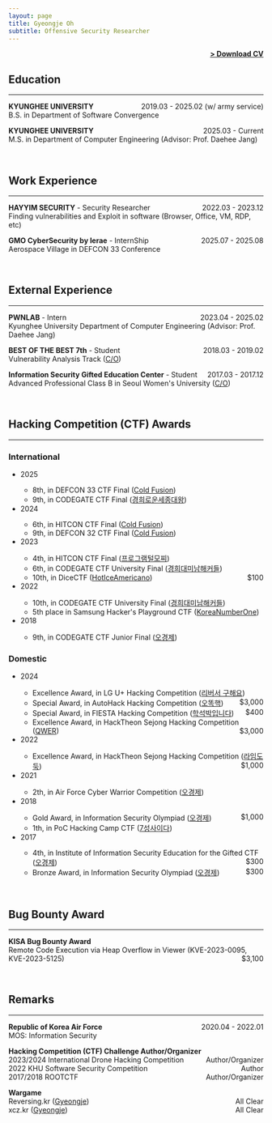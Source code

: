 ```yaml
---
layout: page
title: Gyeongje Oh
subtitle: Offensive Security Researcher
---
```


<span style="float: right; "><a href="{{ '/assets/cv.pdf' | prepend: site.baseurl }}"><strong>> Download CV</strong></a> </span>
<br>

## Education
---
**KYUNGHEE UNIVERSITY** <span style="float: right; ">2019.03 - 2025.02 (w/ army service) </span>  
B.S. in Department of Software Convergence  

**KYUNGHEE UNIVERSITY** <span style="float: right; ">2025.03 - Current </span>  
M.S. in Department of Computer Engineering (Advisor: Prof. Daehee Jang)  

<br>

## Work Experience
---
**HAYYIM SECURITY** - Security Researcher <span style="float: right; ">2022.03 - 2023.12 </span>  
Finding vulnerabilities and Exploit in software (Browser, Office, VM, RDP, etc)  

**GMO CyberSecurity by Ierae** - InternShip <span style="float: right; ">2025.07 - 2025.08 </span>  
Aerospace Village in DEFCON 33 Conference  

<br>

## External Experience
---
**PWNLAB** - Intern <span style="float: right; ">2023.04 - 2025.02 </span>  
Kyunghee University Department of Computer Engineering (Advisor: Prof. Daehee Jang) 

**BEST OF THE BEST 7th** - Student <span style="float: right; ">2018.03 - 2019.02 </span>  
Vulnerability Analysis Track (<a href="{{ '/assets/bob임명장.png' | prepend: site.baseurl }}">C/O</a>)

**Information Security Gifted Education Center** - Student <span style="float: right; ">2017.03 - 2017.12 </span>  
Advanced Professional Class B in Seoul Women's University (<a href="{{ '/assets/정보보호영재교육원_수료증.png' | prepend: site.baseurl }}">C/O</a>)

<br>

## Hacking Competition (CTF) Awards
---
### International
<ul>
<li>2025</li>
<ul>
	<li>8th, in DEFCON 33 CTF Final (<a href="{{ '/assets/defcon33_quals.png' | prepend: site.baseurl }}">Cold Fusion</a>)</li> 
	<li>9th, in CODEGATE CTF Final (<a href="{{ '/assets/codegate2025quals.jpg' | prepend: site.baseurl }}">경희로운세종대왕</a>)</li> 
</ul>
<li>2024</li>
<ul>
	<li>6th, in HITCON CTF Final (<a href="https://ctftime.org/event/2345">Cold Fusion</a>)</li>
	<li>9th, in DEFCON 32 CTF Final (<a href="https://nautilus.institute/blog/2024/defcon-32-ctf-final-results">Cold Fusion</a>)</li>
</ul>
<li>2023</li>
<ul>
	<li>4th, in HITCON CTF Final (<a href="https://ctftime.org/event/2035/">프로그램털모찌</a>)</li>
	<li>6th, in CODEGATE CTF University Final (<a href="http://www.newstap.co.kr/news/photo/202306/196798_315670_357.jpg">경희대미남해커들</a>)</li>
	<li>10th, in DiceCTF (<a href="https://ctftime.org/event/1838/">HotIceAmericano</a>) <span style="float: right; ">$100</span></li>
</ul>

<li>2022</li> 
<ul>
	<li>10th, in CODEGATE CTF University Final (<a href="https://www.boannews.com/media/view.asp?idx=105159">경희대미남해커들</a>)</li>
	<li>5th place in Samsung Hacker's Playground CTF (<a href="https://ctftime.org/event/1715">KoreaNumberOne</a>)</li>	
</ul>


<li>2018</li>
<ul>
	<li>9th, in CODEGATE CTF Junior Final (<a href="{{ '/assets/코드게이트본선9위.png' | prepend: site.baseurl }}">오경제</a>) </li>
</ul>
</ul>

### Domestic
<ul>
<li>2024</li>
<ul>
	<li>Excellence Award, in LG U+ Hacking Competition (<a href="{{ '/assets/LGU+우수상.jpg' | prepend: site.baseurl }}">리버서 구해요</a>) <span style="float: right; ">$3,000</span></li>
	<li>Special Award, in AutoHack Hacking Competition (<a href="{{ '/assets/Autohack특별상.jpg' | prepend: site.baseurl }}">오똑핵</a>) </li>
	<li>Special Award, in FIESTA Hacking Competition (<a href="{{ '/assets/fiesta2024.png' | prepend: site.baseurl }}">학석박입니다</a>) <span style="float: right; ">$400</span></li>
	<li>Excellence Award, in HackTheon Sejong Hacking Competition (<a href="https://m.boannews.com/html/detail.html?tab_type=1&idx=130709">QWER</a>) <span style="float: right; ">$3,000</span></li>
</ul>
	
<li>2022</li>
<ul>
	<li>Excellence Award, in HackTheon Sejong Hacking Competition (<a href="https://www.ccnnews.co.kr/news/articleView.html?idxno=265932">라임도둑</a>) <span style="float: right; ">$1,000</span></li>
</ul>

<li>2021</li>
<ul>
	<li>2th, in Air Force Cyber Warrior Competition (<a href="https://www.youtube.com/watch?v=QXzFRuBq2UI&ab_channel=%EA%B5%AD%EB%B0%A9NEWS">오경제</a>)</li>
</ul>

<li>2018</li>
<ul>
	<li>Gold Award, in Information Security Olympiad (<a href="{{ '/assets/정보보호올림피아드_금상.jpg' | prepend: site.baseurl }}">오경제</a>) <span style="float: right; ">$1,000</span></li>
	<li>1th, in PoC Hacking Camp CTF (<a href="{{ '/assets/해킹캠프1위.png' | prepend: site.baseurl }}">7성사이다</a>)</li> 
</ul>


<li>2017</li>  
<ul>
	<li>4th, in Institute of Information Security Education for the Gifted CTF (<a href="{{ '/assets/정보보호영재교육원_장려상.png' | prepend: site.baseurl }}">오경제</a>) <span style="float: right; ">$300</span></li>
	<li>Bronze Award, in Information Security Olympiad (<a href="{{ '/assets/정보보호올림피아드_동상.png' | prepend: site.baseurl }}">오경제</a>) <span style="float: right; ">$300</span></li>
</ul>
</ul>
<br>

## Bug Bounty Award
---
**KISA Bug Bounty Award**  
Remote Code Execution via Heap Overflow in Viewer (KVE-2023-0095, KVE-2023-5125) <span style="float: right; ">$3,100</span>  

<br>

## Remarks
---
**Republic of Korea Air Force** <span style="float: right; ">2020.04 - 2022.01 </span>  
MOS: Information Security  

**Hacking Competition (CTF) Challenge Author/Organizer**  
2023/2024 International Drone Hacking Competition <span style="float: right; ">Author/Organizer</span>  
2022 KHU Software Security Competition <span style="float: right; ">Author</span>  
2017/2018 ROOTCTF <span style="float: right; ">Author/Organizer</span>  

**Wargame**  
Reversing.kr (<a href="http://reversing.kr/rank.php">Gyeongje</a>) <span style="float: right; ">All Clear</span>  
xcz.kr (<a href="http://xcz.kr/START/rank.php">Gyeongje</a>) <span style="float: right; ">All Clear</span>  


<br>

<!--## Speaker-->
